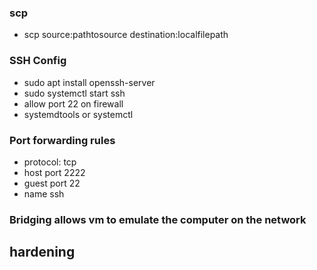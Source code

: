 ### scp 
* scp source:pathtosource destination:localfilepath

### SSH Config
* sudo apt install openssh-server
* sudo systemctl start ssh
* allow port 22 on firewall
* systemdtools or systemctl

### Port forwarding rules
* protocol: tcp
* host port 2222
* guest port 22
* name ssh

### Bridging allows vm to emulate the computer on the network

## hardening